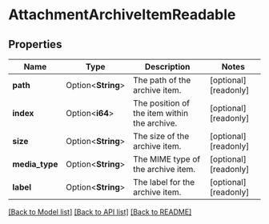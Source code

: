 # AttachmentArchiveItemReadable

## Properties

Name | Type | Description | Notes
------------ | ------------- | ------------- | -------------
**path** | Option<**String**> | The path of the archive item. | [optional][readonly]
**index** | Option<**i64**> | The position of the item within the archive. | [optional][readonly]
**size** | Option<**String**> | The size of the archive item. | [optional][readonly]
**media_type** | Option<**String**> | The MIME type of the archive item. | [optional][readonly]
**label** | Option<**String**> | The label for the archive item. | [optional][readonly]

[[Back to Model list]](../README.md#documentation-for-models) [[Back to API list]](../README.md#documentation-for-api-endpoints) [[Back to README]](../README.md)



